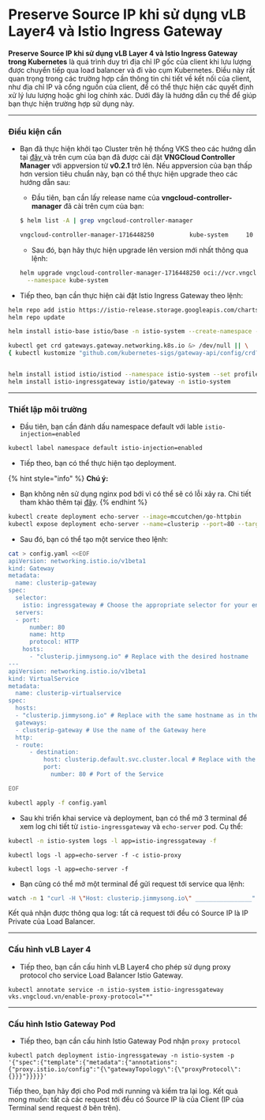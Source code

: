 # Preserve Source IP khi sử dụng vLB Layer4 và Istio Ingress Gateway

**Preserve Source IP khi sử dụng vLB Layer 4 và Istio Ingress Gateway trong Kubernetes** là quá trình duy trì địa chỉ IP gốc của client khi lưu lượng được chuyển tiếp qua load balancer và đi vào cụm Kubernetes. Điều này rất quan trọng trong các trường hợp cần thông tin chi tiết về kết nối của client, như địa chỉ IP và cổng nguồn của client, để có thể thực hiện các quyết định xử lý lưu lượng hoặc ghi log chính xác. Dưới đây là hướng dẫn cụ thể để giúp bạn thực hiện trường hợp sử dụng này.

***

### Điều kiện cần

*   Bạn đã thực hiện khởi tạo Cluster trên hệ thống VKS theo các hướng dẫn tại [đây ](expose-mot-service-thong-qua-vlb-layer4.md)và trên cụm của bạn đã được cài đặt **VNGCloud Controller Manager** với appversion từ **v0.2.1** trở lên. Nếu appversion của bạn thấp hơn version tiêu chuẩn này, bạn có thể thực hiện upgrade theo các hướng dẫn sau:

    * Đầu tiên, bạn cần lấy release name của **vngcloud-controller-manager** đã cài trên cụm của bạn:

    ```bash
    $ helm list -A | grep vngcloud-controller-manager

    vngcloud-controller-manager-1716448250          kube-system     10              2024-06-10 17:00:17.866548653 +0700 +07 deployed        vngcloud-controller-manager-0.2.3       v0.2.0
    ```

    * Sau đó, bạn hãy thực hiện upgrade lên version mới nhất thông qua lệnh:

    ```bash
    helm upgrade vngcloud-controller-manager-1716448250 oci://vcr.vngcloud.vn/81-vks-public/vks-helm-charts/vngcloud-controller-manager \
      --namespace kube-system
    ```
* Tiếp theo, bạn cần thực hiện cài đặt Istio Ingress Gateway theo lệnh:

```bash
helm repo add istio https://istio-release.storage.googleapis.com/charts
helm repo update

helm install istio-base istio/base -n istio-system --create-namespace --wait

kubectl get crd gateways.gateway.networking.k8s.io &> /dev/null || \
{ kubectl kustomize "github.com/kubernetes-sigs/gateway-api/config/crd?ref=v1.1.0" | kubectl apply -f -; }


helm install istiod istio/istiod --namespace istio-system --set profile=ambient
helm install istio-ingressgateway istio/gateway -n istio-system
```

***

### **Thiết lập môi trường**

* Đầu tiên, bạn cần đánh dấu namespace default với lable `istio-injection=enabled`

```bash
kubectl label namespace default istio-injection=enabled
```

* Tiếp theo, bạn có thể thực hiện tạo deployment.&#x20;

{% hint style="info" %}
**Chú ý:**&#x20;

* Bạn không nên sử dụng nginx pod bới vì có thể sẽ có lỗi xảy ra. Chi tiết tham khảo thêm tại [đây](https://medium.com/@syedhassaniiui/istio-common-issues-59340ae20241).
{% endhint %}

```bash
kubectl create deployment echo-server --image=mccutchen/go-httpbin
kubectl expose deployment echo-server --name=clusterip --port=80 --target-port=8080
```

* Sau đó, bạn có thể tạo một service theo lệnh:&#x20;

```bash
cat > config.yaml <<EOF
apiVersion: networking.istio.io/v1beta1
kind: Gateway
metadata:
  name: clusterip-gateway
spec:
  selector:
    istio: ingressgateway # Choose the appropriate selector for your environment
  servers:
  - port:
      number: 80
      name: http
      protocol: HTTP
    hosts:
      - "clusterip.jimmysong.io" # Replace with the desired hostname
---
apiVersion: networking.istio.io/v1beta1
kind: VirtualService
metadata:
  name: clusterip-virtualservice
spec:
  hosts:
  - "clusterip.jimmysong.io" # Replace with the same hostname as in the Gateway
  gateways:
  - clusterip-gateway # Use the name of the Gateway here
  http:
  - route:
      - destination:
          host: clusterip.default.svc.cluster.local # Replace with the actual hostname of your Service
          port:
            number: 80 # Port of the Service

EOF
```

```bash
kubectl apply -f config.yaml
```

* Sau khi triển khai service và deployment, bạn có thể mở 3 terminal để xem log chi tiết từ `istio-ingressgateway` và `echo-server` pod. Cụ thể:&#x20;

```bash
kubectl -n istio-system logs -l app=istio-ingressgateway -f
```

```
kubectl logs -l app=echo-server -f -c istio-proxy
```

```
kubectl logs -l app=echo-server -f
```

* Bạn cũng có thể mở một terminal để gửi request tới service qua lệnh:&#x20;

```bash
watch -n 1 "curl -H \"Host: clusterip.jimmysong.io\" ________________" # Replace with the IP of the Istio Ingress Gateway
```

Kết quả nhận được thông qua log: tất cả request tới đều có Source IP là IP Private của Load Balancer.

***



### Cấu hình vLB Layer 4

* Tiếp theo, bạn cần cấu hình vLB Layer4 cho phép sử dụng proxy protocol cho service Load Balancer Istio Gateway.&#x20;

```
kubectl annotate service -n istio-system istio-ingressgateway vks.vngcloud.vn/enable-proxy-protocol="*"
```

***

### Cấu hình Istio Gateway Pod

* Tiếp theo, bạn cần cấu hình Istio Gateway Pod nhận `proxy protocol`

```
kubectl patch deployment istio-ingressgateway -n istio-system -p '{"spec":{"template":{"metadata":{"annotations":{"proxy.istio.io/config":"{\"gatewayTopology\":{\"proxyProtocol\":{}}}"}}}}}'
```

Tiếp theo, bạn hãy đợi cho Pod mới running và kiểm tra lại log. Kết quả mong muốn: tất cả các request tới đều có Source IP là của Client (IP của Terminal send request ở bên trên).
